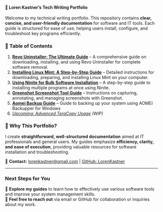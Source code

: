 #### 📌 **Loren Kastner’s Tech Writing Portfolio**  
Welcome to my technical writing portfolio. This repository contains **clear, concise, and user-friendly documentation** for software and IT tools. Each guide is structured for ease of use, helping users install, configure, and troubleshoot key programs efficiently.  

### **📂 Table of Contents**  
1. **[Revo Uninstaller: The Ultimate Guide](./revo-uninstaller-guide.md)** – A comprehensive guide on downloading, installing, and using Revo Uninstaller for complete software removal.  
2. **[Installing Linux Mint: A Step-by-Step Guide](./linux-mint-installation-guide.md)** – Detailed instructions for downloading, preparing, and installing Linux Mint on your computer.  
3. **[Using Ninite for Bulk Software Installation](./ninite-guide.md)** – A step-by-step guide to installing multiple programs at once using Ninite.  
4. **[Greenshot Screenshot Tool Guide](./greenshot-guide.md)** – Instructions on capturing, annotating, and managing screenshots with Greenshot.
5. **[Aomei Backup Guide](./aomei-backup-guide.md)** – Guide to backing up your system using AOMEI Backupper for Windows
6. *[Upcoming: Advanced TeraCopy Usage](./teracopy-guide.md) (WIP)*  
  

### **🚀 Why This Portfolio?**  
I create **straightforward, well-structured documentation** aimed at IT professionals and general users. My guides emphasize **efficiency, clarity, and ease of execution**, providing valuable resources for software installation and troubleshooting.  

📧 **Contact:** [lorenkastner@gmail.com](mailto:lorenkastner@gmail.com) | [GitHub: LorenKastner](https://github.com/LorenKastner)  

---

### **Next Steps for You**  
🔹 **Explore my guides** to learn how to effectively use various software tools and improve your system management skills.  
🔹 **Feel free to reach out** via email or GitHub for collaboration or inquiries about my work.